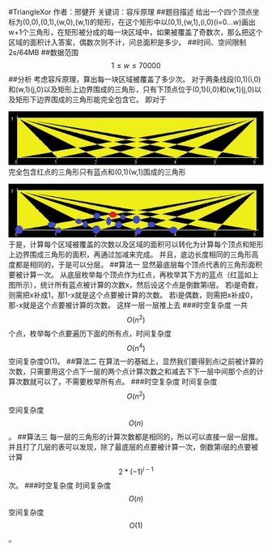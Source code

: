 #TriangleXor
作者：邢健开
关键词：容斥原理
##题目描述
给出一个四个顶点坐标为(0,0),(0,1),(w,0),(w,1)的矩形，在这个矩形中以(0,1),(w,1),(i,0)(i=0...w)画出w+1个三角形，在矩形被分成的每一块区域中，如果被覆盖了奇数次，那么把这个区域的面积计入答案，偶数次则不计，问总面积是多少。
##时间、空间限制
2s/64MB
##数据范围
$$1\le w\le 70000$$
##分析
考虑容斥原理，算出每一块区域被覆盖了多少次。
对于两条线段(0,1)(i,0)和(w,1)(j,0)以及矩形上边界围成的三角形，只有下顶点位于(0,1)(i,0)和(w,1)(j,0)以及矩形下边界围成的三角形能完全包含它。
即对于

![](solution/1.png)
完全包含红点的三角形只有蓝点和(0,1)(w,1)围成的三角形

![](solution/2.png)
于是，计算每个区域被覆盖的次数以及区域的面积可以转化为计算每个顶点和矩形上边界围成三角形的面积，再通过加减来完成。
并且，底边长度相同的三角形高度都是相同的，于是可以分层。
##算法一
显然最底层每个顶点代表的三角形面积要被计算一次。
从底层枚举每个顶点作为红点，再枚举其下方的蓝点（红蓝如上图所示），统计所有蓝点被计算的次数x，然后设这个点是倒数第i层。
若i是奇数，则需把x补成1，那1-x就是这个点要被计算的次数。
若i是偶数，则需把x补成0，那-x就是这个点要被计算的次数。
这样一层一层推上去
###时空复杂度
一共$$O(n^2)$$个点，枚举每个点要遍历下面的所有点，时间复杂度$$O(n^4)$$
空间复杂度O(1)。
##算法二
在算法一的基础上，显然我们要得到点i之前被计算的次数，只需要用这个点下一层的两个点计算次数之和减去下下一层中间那个点的计算次数就可以了，不需要枚举所有点。
###时空复杂度
时间复杂度$$O(n^2)$$
空间复杂度$$O(n)$$。
##算法三
每一层的三角形的计算次数都是相同的，所以可以直接一层一层推。
并且打了几层的表可以发现，除了最底层的点要被计算一次，倒数第i层的点要被计算$$2*(-1)^{i-1}$$次。
###时空复杂度
时间复杂度$$O(n)$$
空间复杂度$$O(1)$$。
